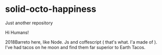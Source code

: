 # solid-octo-happiness
Just another repository



Hi Humans!

2018Barreto here,  like Node. Js and coffescript ( that's what. I'a made of ). I've had tacos on he moon and find them far superior to Earth Tacos.
